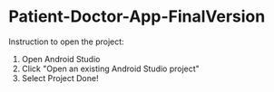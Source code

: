 # Patient-Doctor-App-FinalVersion
Instruction to open the project:
1. Open Android Studio
2. Click "Open an existing Android Studio project"
3. Select Project
Done!
